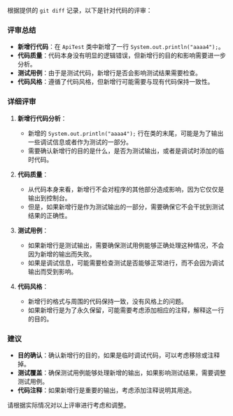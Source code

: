 根据提供的 `git diff` 记录，以下是针对代码的评审：

### 评审总结
- **新增行代码**：在 `ApiTest` 类中新增了一行 `System.out.println("aaaa4");`。
- **代码质量**：代码本身没有明显的逻辑错误，但新增行的目的和影响需要进一步分析。
- **测试用例**：由于是测试代码，新增行是否会影响测试结果需要检查。
- **代码风格**：遵循了代码风格，但新增行可能需要与现有代码保持一致性。

### 详细评审

1. **新增行代码分析**：
   - 新增的 `System.out.println("aaaa4");` 行在类的末尾，可能是为了输出一些调试信息或者作为测试的一部分。
   - 需要确认新增行的目的是什么，是否为测试输出，或者是调试时添加的临时代码。

2. **代码质量**：
   - 从代码本身来看，新增行不会对程序的其他部分造成影响，因为它仅仅是输出到控制台。
   - 但是，如果新增行是作为测试输出的一部分，需要确保它不会干扰到测试结果的正确性。

3. **测试用例**：
   - 如果新增行是测试输出，需要确保测试用例能够正确处理这种情况，不会因为新增的输出而失败。
   - 如果是调试信息，可能需要检查测试是否能够正常进行，而不会因为调试输出而受到影响。

4. **代码风格**：
   - 新增行的格式与周围的代码保持一致，没有风格上的问题。
   - 如果新增行是为了永久保留，可能需要考虑添加相应的注释，解释这一行的目的。

### 建议
- **目的确认**：确认新增行的目的，如果是临时调试代码，可以考虑移除或注释掉。
- **测试覆盖**：确保测试用例能够处理新增的输出，如果影响测试结果，需要调整测试用例。
- **代码注释**：如果新增行是重要的输出，考虑添加注释说明其用途。

请根据实际情况对以上评审进行考虑和调整。